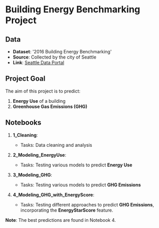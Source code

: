 # Building Energy Benchmarking Project

## Data

- **Dataset**: '2016 Building Energy Benchmarking'
- **Source**: Collected by the city of Seattle
- **Link**: [Seattle Data Portal](https://data.seattle.gov/Permitting/2016-Building-Energy-Benchmarking/2bpz-gwpy/about_data)

## Project Goal

The aim of this project is to predict:
1. **Energy Use** of a building
2. **Greenhouse Gas Emissions (GHG)**

## Notebooks

1. **1_Cleaning**:
   - Tasks: Data cleaning and analysis

2. **2_Modeling_EnergyUse**:
   - Tasks: Testing various models to predict **Energy Use**

3. **3_Modeling_GHG**:
   - Tasks: Testing various models to predict **GHG Emissions**

4. **4_Modeling_GHG_with_EnergyScore**:
   - Tasks: Testing different approaches to predict **GHG Emissions**, incorporating the **EnergyStarScore** feature.

**Note**: The best predictions are found in Notebook 4.

